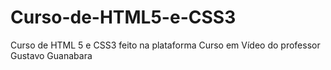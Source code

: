 # Curso-de-HTML5-e-CSS3
 Curso de HTML 5 e CSS3 feito na plataforma Curso em Vídeo do professor Gustavo Guanabara
